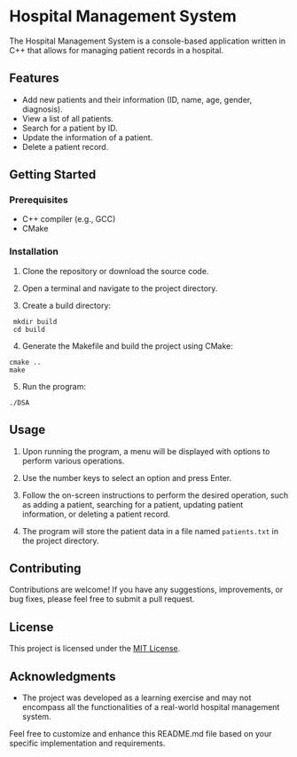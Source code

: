 # Hospital Management System

The Hospital Management System is a console-based application written in C++ that allows for managing patient records in a hospital.

## Features

- Add new patients and their information (ID, name, age, gender, diagnosis).
- View a list of all patients.
- Search for a patient by ID.
- Update the information of a patient.
- Delete a patient record.

## Getting Started

### Prerequisites

- C++ compiler (e.g., GCC)
- CMake

### Installation

1. Clone the repository or download the source code.

2. Open a terminal and navigate to the project directory.

3. Create a build directory:
  ```
   mkdir build
   cd build
  ```

4. Generate the Makefile and build the project using CMake:
```
cmake ..
make
```
5. Run the program:
```
./DSA
```
## Usage

1. Upon running the program, a menu will be displayed with options to perform various operations.

2. Use the number keys to select an option and press Enter.

3. Follow the on-screen instructions to perform the desired operation, such as adding a patient, searching for a patient, updating patient information, or deleting a patient record.

4. The program will store the patient data in a file named `patients.txt` in the project directory.

## Contributing

Contributions are welcome! If you have any suggestions, improvements, or bug fixes, please feel free to submit a pull request.

## License

This project is licensed under the [MIT License](LICENSE).

## Acknowledgments

- The project was developed as a learning exercise and may not encompass all the functionalities of a real-world hospital management system.

Feel free to customize and enhance this README.md file based on your specific implementation and requirements.

